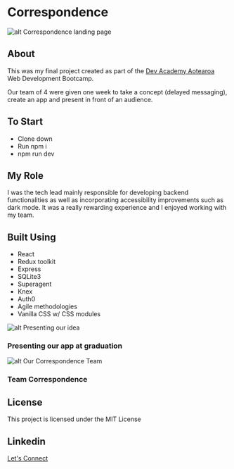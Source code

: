 # Correspondence

![alt Correspondence landing page](https://res.cloudinary.com/dhkbanegq/image/upload/v1664863052/Screen_Shot_2022-10-04_at_6.50.38_PM_pq1lbp.jpg)

## About

This was my final project created as part of the [Dev Academy Aotearoa](https://devacademy.co.nz/) Web Development Bootcamp.

Our team of 4 were given one week to take a concept (delayed messaging), create an app and present in front of an audience.

## To Start
* Clone down
* Run npm i
* npm run dev

## My Role
I was the tech lead mainly responsible for developing backend functionalities as well as incorporating accessibility improvements such as dark mode. It was a really rewarding experience and I enjoyed working with my team.

## Built Using
* React
* Redux toolkit
* Express
* SQLite3
* Superagent
* Knex
* Auth0
* Agile methodologies
* Vanilla CSS w/ CSS modules

![alt Presenting our idea](https://res.cloudinary.com/dhkbanegq/image/upload/v1664935541/presenting_tr5lwe.jpg)
### Presenting our app at graduation

![alt Our Correspondence Team](https://res.cloudinary.com/dhkbanegq/image/upload/v1664935891/_F7A9360_cuordx.jpg)
### Team Correspondence

## License
This project is licensed under the MIT License

## Linkedin
[Let's Connect](https://www.linkedin.com/in/oscar-harron-87228a164/)
